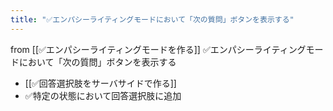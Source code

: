 ```yaml
---
title: "✅エンパシーライティングモードにおいて「次の質問」ボタンを表示する"
---
```


from [[✅エンパシーライティングモードを作る]]
✅エンパシーライティングモードにおいて「次の質問」ボタンを表示する
- [[✅回答選択肢をサーバサイドで作る]]
- ✅特定の状態において回答選択肢に追加